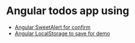 # Angular todos app using

+ [Angular SweetAlert for confirm](https://github.com/oitozero/ngSweetAlert)
+ [Angular LocalStorage to save for demo](https://github.com/grevory/angular-local-storage)